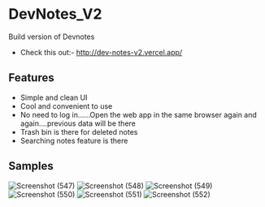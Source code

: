 # DevNotes_V2
Build version of Devnotes
- Check this out:- http://dev-notes-v2.vercel.app/
## Features
- Simple and clean UI
- Cool and convenient to use
- No need to log in......Open the web app in the same browser again and again....previous data will be there
- Trash bin is there for deleted notes
- Searching notes feature is there
## Samples
![Screenshot (547)](https://user-images.githubusercontent.com/75971776/129916921-fb1cf267-127c-4055-a851-ecddb24ea2d4.png)
![Screenshot (548)](https://user-images.githubusercontent.com/75971776/129916929-3a50af9c-613d-4780-85c4-899b93feed9f.png)
![Screenshot (549)](https://user-images.githubusercontent.com/75971776/129916934-d9389a33-6534-41c8-a710-d74979082bc6.png)
![Screenshot (550)](https://user-images.githubusercontent.com/75971776/129916936-78299591-5791-4890-9fe7-ba61ab129686.png)
![Screenshot (551)](https://user-images.githubusercontent.com/75971776/129916972-9259e506-c43a-4307-b54b-d333d111d5ae.png)
![Screenshot (552)](https://user-images.githubusercontent.com/75971776/129916985-803cf612-2992-4c59-b723-fdf437939f2d.png)

